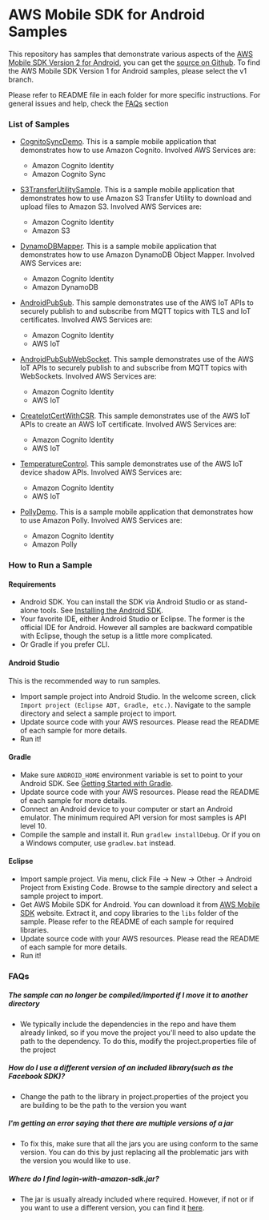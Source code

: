 AWS Mobile SDK for Android Samples
=======================

This repository has samples that demonstrate various aspects of the [AWS Mobile SDK Version 2 for Android](http://aws.amazon.com/sdkforandroid), you can get the [source on Github](https://github.com/aws/aws-sdk-android-v2).  To find the AWS Mobile SDK Version 1 for Android samples, please select the v1 branch.

Please refer to README file in each folder for more specific instructions. For
general issues and help, check the <a href="#faqs">FAQs</a> section

### List of Samples

* [CognitoSyncDemo](CognitoSyncDemo/README.md). This is a sample mobile application that demonstrates how to use Amazon Cognito. Involved AWS Services are:
  + Amazon Cognito Identity
  + Amazon Cognito Sync

* [S3TransferUtilitySample](S3TransferUtilitySample/README.md). This is a sample mobile application that demonstrates how to use Amazon S3 Transfer Utility to download and upload files to Amazon S3. Involved AWS Services are:
  + Amazon Cognito Identity
  + Amazon S3
      
* [DynamoDBMapper](DynamoDBMapper_UserPreference_Cognito/README.md). This is a sample mobile application that demonstrates how to use Amazon DynamoDB Object Mapper. Involved AWS Services are:
  + Amazon Cognito Identity
  + Amazon DynamoDB
     
* [AndroidPubSub](AndroidPubSub/README.md). This sample demonstrates use of the AWS IoT APIs to securely publish to and subscribe from MQTT topics with TLS and IoT certificates. Involved AWS Services are:
  + Amazon Cognito Identity
  + AWS IoT

* [AndroidPubSubWebSocket](AndroidPubSubWebSocket/README.md). This sample demonstrates use of the AWS IoT APIs to securely publish to and subscribe from MQTT topics with WebSockets. Involved AWS Services are:
  + Amazon Cognito Identity
  + AWS IoT

* [CreateIotCertWithCSR](CreateIotCertWithCSR/README.md). This sample demonstrates use of the AWS IoT APIs to create an AWS IoT certificate. Involved AWS Services are:
  + Amazon Cognito Identity
  + AWS IoT

* [TemperatureControl](TemperatureControl/README.md). This sample demonstrates use of the AWS IoT device shadow APIs. Involved AWS Services are:
  + Amazon Cognito Identity
  + AWS IoT

* [PollyDemo](PollyDemo/README.md). This is a sample mobile application that demonstrates how to use Amazon Polly. Involved AWS Services are:
  + Amazon Cognito Identity
  + Amazon Polly

### How to Run a Sample
#### Requirements
* Android SDK. You can install the SDK via Android Studio or as stand-alone tools. See [Installing the Android SDK](http://developer.android.com/sdk/installing/index.html).
* Your favorite IDE, either Android Studio or Eclipse. The former is the official IDE for Android. However all samples are backward compatible with Eclipse, though the setup is a little more complicated.
* Or Gradle if you prefer CLI.

#### Android Studio
This is the recommended way to run samples.
* Import sample project into Android Studio. In the welcome screen, click `Import project (Eclipse ADT, Gradle, etc.)`. Navigate to the sample directory and select a sample project to import.
* Update source code with your AWS resources. Please read the README of each sample for more details.
* Run it!

#### Gradle
* Make sure `ANDROID_HOME` environment variable is set to point to your Android SDK. See [Getting Started with Gradle](https://guides.codepath.com/android/Getting-Started-with-Gradle).
* Update source code with your AWS resources. Please read the README of each sample for more details.
* Connect an Android device to your computer or start an Android emulator. The minimum required API version for most samples is API level 10.
* Compile the sample and install it. Run `gradlew installDebug`. Or if you on a Windows computer, use `gradlew.bat` instead. 

#### Eclipse
* Import sample project. Via menu, click File -> New -> Other -> Android Project from Existing Code. Browse to the sample directory and select a sample project to import.
* Get AWS Mobile SDK for Android. You can download it from [AWS Mobile SDK](https://aws.amazon.com/mobile/sdk/) website. Extract it, and copy libraries to the `libs` folder of the sample. Please refer to the README of each sample for required libraries.
* Update source code with your AWS resources. Please read the README of each sample for more details.
* Run it!

### FAQs<a name="faqs"></a>
##### The sample can no longer be compiled/imported if I move it to another directory
* We typically include the dependencies in the repo and have them already
linked, so if you move the project you'll need to also update the path to the
dependency. To do this, modify the project.properties file of the project

##### How do I use a different version of an included library(such as the Facebook SDK)?
* Change the path to the library in project.properties of the project you are
building to be the path to the version you want

##### I'm getting an error saying that there are multiple versions of a jar
* To fix this, make sure that all the jars you are using conform to the same
version. You can do this by just replacing all the problematic jars with the
version you would like to use.

##### Where do I find login-with-amazon-sdk.jar?
* The jar is usually already included where required. However, if not or if you want to use a different version, you can find it <a href="https://developer.amazon.com/public/apis/engage/login-with-amazon/docs/install_sdk_android.html">here</a>.
